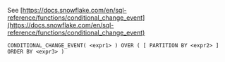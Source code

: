 See [https://docs.snowflake.com/en/sql-reference/functions/conditional_change_event](https://docs.snowflake.com/en/sql-reference/functions/conditional_change_event)
```
CONDITIONAL_CHANGE_EVENT( <expr1> ) OVER ( [ PARTITION BY <expr2> ] ORDER BY <expr3> )
```
